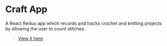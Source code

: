# Craft App
A React Redux app which records and tracks crochet and knitting projects by allowing the user to count stitches.
> [View it here](https://craft-app-paula-cavender.netlify.app)

